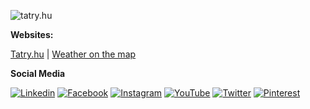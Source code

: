 

![tatry.hu](https://tatry.hu/assets/images/hiking/koncista.jpg)


**Websites:**

[Tatry.hu](https://tatry.hu) | [Weather on the map](http://weathermap.hu)

**Social Media**

[![Linkedin](https://img.shields.io/badge/LinkedIn-0077B5?style=for-the-badge&logo=linkedin&logoColor=white)](https://www.linkedin.com/in/orban-szilard) 
[![Facebook](https://img.shields.io/badge/Facebook-1877F2?style=for-the-badge&logo=facebook&logoColor=white)](https://www.facebook.com/opofa) 
[![Instagram](https://img.shields.io/badge/Instagram-E4405F?style=for-the-badge&logo=instagram&logoColor=white)](https://www.instagram.com/orbanszlrd) 
[![YouTube](https://img.shields.io/badge/YouTube-FF0000?style=for-the-badge&logo=youtube&logoColor=white)](https://www.youtube.com/c/SzilardOrban) 
[![Twitter](https://img.shields.io/badge/Twitter-1DA1F2?style=for-the-badge&logo=twitter&logoColor=white)](https://twitter.com/tatry_hu) 
[![Pinterest](https://img.shields.io/badge/Pinterest-%23E60023.svg?&style=for-the-badge&logo=Pinterest&logoColor=white)](https://www.pinterest.com/tatry_hu)  
